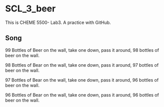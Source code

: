 # SCL_3_beer
This is CHEME 5500- Lab3. A practice with GitHub.

## Song

99 Bottles of Beer on the wall, take one down, pass it around, 98 bottles of beer on the wall.

98 Bottles of Bear on the wall, take one down, pass it around, 97 bottles of beer on the wall.

97 Bottles of Bear on the wall, take one down, pass it around, 96 bottles of beer on the wall.

96 Bottles of Bear on the wall, take one down, pass it around, 96 bottles of beer on the wall.  

